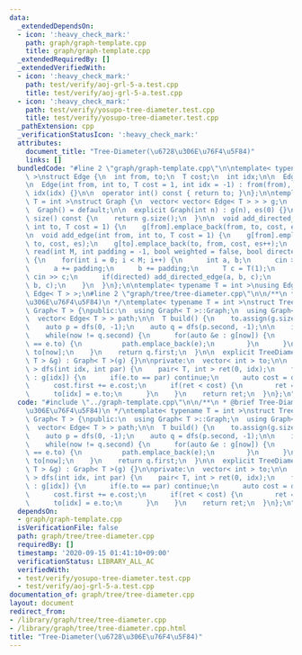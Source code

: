 ```yaml
---
data:
  _extendedDependsOn:
  - icon: ':heavy_check_mark:'
    path: graph/graph-template.cpp
    title: graph/graph-template.cpp
  _extendedRequiredBy: []
  _extendedVerifiedWith:
  - icon: ':heavy_check_mark:'
    path: test/verify/aoj-grl-5-a.test.cpp
    title: test/verify/aoj-grl-5-a.test.cpp
  - icon: ':heavy_check_mark:'
    path: test/verify/yosupo-tree-diameter.test.cpp
    title: test/verify/yosupo-tree-diameter.test.cpp
  _pathExtension: cpp
  _verificationStatusIcon: ':heavy_check_mark:'
  attributes:
    document_title: "Tree-Diameter(\u6728\u306E\u76F4\u5F84)"
    links: []
  bundledCode: "#line 2 \"graph/graph-template.cpp\"\n\ntemplate< typename T = int\
    \ >\nstruct Edge {\n  int from, to;\n  T cost;\n  int idx;\n\n  Edge() = default;\n\
    \n  Edge(int from, int to, T cost = 1, int idx = -1) : from(from), to(to), cost(cost),\
    \ idx(idx) {}\n\n  operator int() const { return to; }\n};\n\ntemplate< typename\
    \ T = int >\nstruct Graph {\n  vector< vector< Edge< T > > > g;\n  int es;\n\n\
    \  Graph() = default;\n\n  explicit Graph(int n) : g(n), es(0) {}\n\n  size_t\
    \ size() const {\n    return g.size();\n  }\n\n  void add_directed_edge(int from,\
    \ int to, T cost = 1) {\n    g[from].emplace_back(from, to, cost, es++);\n  }\n\
    \n  void add_edge(int from, int to, T cost = 1) {\n    g[from].emplace_back(from,\
    \ to, cost, es);\n    g[to].emplace_back(to, from, cost, es++);\n  }\n\n  void\
    \ read(int M, int padding = -1, bool weighted = false, bool directed = false)\
    \ {\n    for(int i = 0; i < M; i++) {\n      int a, b;\n      cin >> a >> b;\n\
    \      a += padding;\n      b += padding;\n      T c = T(1);\n      if(weighted)\
    \ cin >> c;\n      if(directed) add_directed_edge(a, b, c);\n      else add_edge(a,\
    \ b, c);\n    }\n  }\n};\n\ntemplate< typename T = int >\nusing Edges = vector<\
    \ Edge< T > >;\n#line 2 \"graph/tree/tree-diameter.cpp\"\n\n/**\n * @brief Tree-Diameter(\u6728\
    \u306E\u76F4\u5F84)\n */\ntemplate< typename T = int >\nstruct TreeDiameter :\
    \ Graph< T > {\npublic:\n  using Graph< T >::Graph;\n  using Graph< T >::g;\n\
    \  vector< Edge< T > > path;\n\n  T build() {\n    to.assign(g.size(), -1);\n\
    \    auto p = dfs(0, -1);\n    auto q = dfs(p.second, -1);\n\n    int now = p.second;\n\
    \    while(now != q.second) {\n      for(auto &e : g[now]) {\n        if(to[now]\
    \ == e.to) {\n          path.emplace_back(e);\n        }\n      }\n      now =\
    \ to[now];\n    }\n    return q.first;\n  }\n\n  explicit TreeDiameter(const Graph<\
    \ T > &g) : Graph< T >(g) {}\n\nprivate:\n  vector< int > to;\n\n  pair< T, int\
    \ > dfs(int idx, int par) {\n    pair< T, int > ret(0, idx);\n    for(auto &e\
    \ : g[idx]) {\n      if(e.to == par) continue;\n      auto cost = dfs(e.to, idx);\n\
    \      cost.first += e.cost;\n      if(ret < cost) {\n        ret = cost;\n  \
    \      to[idx] = e.to;\n      }\n    }\n    return ret;\n  }\n};\n"
  code: "#include \"../graph-template.cpp\"\n\n/**\n * @brief Tree-Diameter(\u6728\
    \u306E\u76F4\u5F84)\n */\ntemplate< typename T = int >\nstruct TreeDiameter :\
    \ Graph< T > {\npublic:\n  using Graph< T >::Graph;\n  using Graph< T >::g;\n\
    \  vector< Edge< T > > path;\n\n  T build() {\n    to.assign(g.size(), -1);\n\
    \    auto p = dfs(0, -1);\n    auto q = dfs(p.second, -1);\n\n    int now = p.second;\n\
    \    while(now != q.second) {\n      for(auto &e : g[now]) {\n        if(to[now]\
    \ == e.to) {\n          path.emplace_back(e);\n        }\n      }\n      now =\
    \ to[now];\n    }\n    return q.first;\n  }\n\n  explicit TreeDiameter(const Graph<\
    \ T > &g) : Graph< T >(g) {}\n\nprivate:\n  vector< int > to;\n\n  pair< T, int\
    \ > dfs(int idx, int par) {\n    pair< T, int > ret(0, idx);\n    for(auto &e\
    \ : g[idx]) {\n      if(e.to == par) continue;\n      auto cost = dfs(e.to, idx);\n\
    \      cost.first += e.cost;\n      if(ret < cost) {\n        ret = cost;\n  \
    \      to[idx] = e.to;\n      }\n    }\n    return ret;\n  }\n};\n"
  dependsOn:
  - graph/graph-template.cpp
  isVerificationFile: false
  path: graph/tree/tree-diameter.cpp
  requiredBy: []
  timestamp: '2020-09-15 01:41:10+09:00'
  verificationStatus: LIBRARY_ALL_AC
  verifiedWith:
  - test/verify/yosupo-tree-diameter.test.cpp
  - test/verify/aoj-grl-5-a.test.cpp
documentation_of: graph/tree/tree-diameter.cpp
layout: document
redirect_from:
- /library/graph/tree/tree-diameter.cpp
- /library/graph/tree/tree-diameter.cpp.html
title: "Tree-Diameter(\u6728\u306E\u76F4\u5F84)"
---
```

